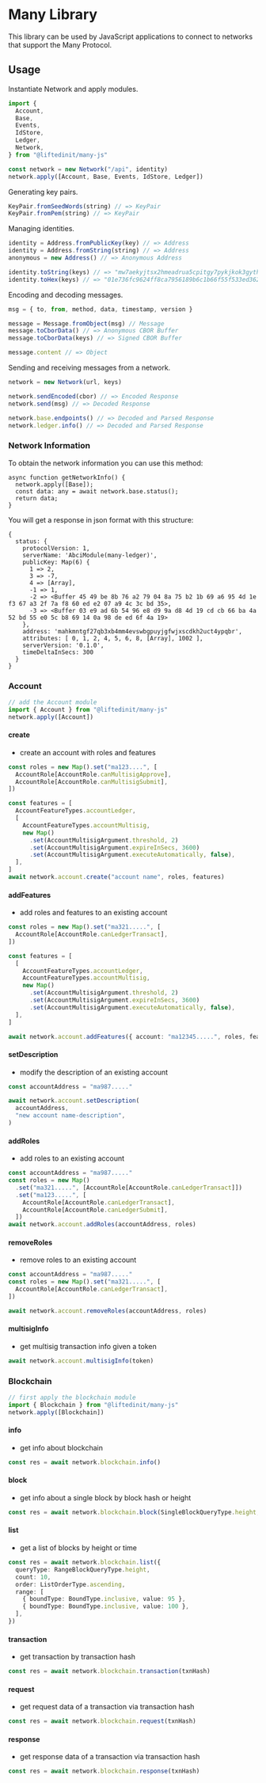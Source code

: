 # Many Library

This library can be used by JavaScript applications to connect to networks that
support the Many Protocol.

## Usage

Instantiate Network and apply modules.

```ts
import {
  Account,
  Base,
  Events,
  IdStore,
  Ledger,
  Network,
} from "@liftedinit/many-js"

const network = new Network("/api", identity)
network.apply([Account, Base, Events, IdStore, Ledger])
```

Generating key pairs.

```ts
KeyPair.fromSeedWords(string) // => KeyPair
KeyPair.fromPem(string) // => KeyPair
```

Managing identities.

```ts
identity = Address.fromPublicKey(key) // => Address
identity = Address.fromString(string) // => Address
anonymous = new Address() // => Anonymous Address

identity.toString(keys) // => "mw7aekyjtsx2hmeadrua5cpitgy7pykjkok3gyth3ggsio4zwa"
identity.toHex(keys) // => "01e736fc9624ff8ca7956189b6c1b66f55f533ed362ca48c884cd20065";
```

Encoding and decoding messages.

```ts
msg = { to, from, method, data, timestamp, version }

message = Message.fromObject(msg) // Message
message.toCborData() // => Anonymous CBOR Buffer
message.toCborData(keys) // => Signed CBOR Buffer

message.content // => Object
```

Sending and receiving messages from a network.

```ts
network = new Network(url, keys)

network.sendEncoded(cbor) // => Encoded Response
network.send(msg) // => Decoded Response

network.base.endpoints() // => Decoded and Parsed Response
network.ledger.info() // => Decoded and Parsed Response
```

### Network Information

To obtain the network information you can use this method:

```
async function getNetworkInfo() {
  network.apply([Base]);
  const data: any = await network.base.status();
  return data;
}
```

You will get a response in json format with this structure:

```
{
  status: {
    protocolVersion: 1,
    serverName: 'AbciModule(many-ledger)',
    publicKey: Map(6) {
      1 => 2,
      3 => -7,
      4 => [Array],
      -1 => 1,
      -2 => <Buffer 45 49 be 8b 76 a2 79 04 8a 75 b2 1b 69 a6 95 4d 1e f3 67 a3 2f 7a f8 60 ed e2 07 a9 4c 3c bd 35>,
      -3 => <Buffer 03 e9 ad 6b 54 96 e8 d9 9a d8 4d 19 cd cb 66 ba 4a 52 bd 55 e0 5c b8 69 14 0a 98 de ed 6f 4a 19>
    },
    address: 'mahkmntgf27qb3xb4mm4evswbgpuyjgfwjxscdkh2uct4ypqbr',
    attributes: [ 0, 1, 2, 4, 5, 6, 8, [Array], 1002 ],
    serverVersion: '0.1.0',
    timeDeltaInSecs: 300
  }
}
```

### Account

```ts
// add the Account module
import { Account } from "@liftedinit/many-js"
network.apply([Account])
```

#### create

- create an account with roles and features

```ts
const roles = new Map().set("ma123....", [
  AccountRole[AccountRole.canMultisigApprove],
  AccountRole[AccountRole.canMultisigSubmit],
])

const features = [
  AccountFeatureTypes.accountLedger,
  [
    AccountFeatureTypes.accountMultisig,
    new Map()
      .set(AccountMultisigArgument.threshold, 2)
      .set(AccountMultisigArgument.expireInSecs, 3600)
      .set(AccountMultisigArgument.executeAutomatically, false),
  ],
]
await network.account.create("account name", roles, features)
```

#### addFeatures

- add roles and features to an existing account

```ts
const roles = new Map().set("ma321.....", [
  AccountRole[AccountRole.canLedgerTransact],
])

const features = [
  [
    AccountFeatureTypes.accountLedger,
    AccountFeatureTypes.accountMultisig,
    new Map()
      .set(AccountMultisigArgument.threshold, 2)
      .set(AccountMultisigArgument.expireInSecs, 3600)
      .set(AccountMultisigArgument.executeAutomatically, false),
  ],
]

await network.account.addFeatures({ account: "ma12345.....", roles, features })
```

#### setDescription

- modify the description of an existing account

```ts
const accountAddress = "ma987....."

await network.account.setDescription(
  accountAddress,
  "new account name-description",
)
```

#### addRoles

- add roles to an existing account

```ts
const accountAddress = "ma987....."
const roles = new Map()
  .set("ma321.....", [AccountRole[AccountRole.canLedgerTransact]])
  .set("ma123.....", [
    AccountRole[AccountRole.canLedgerTransact],
    AccountRole[AccountRole.canLedgerSubmit],
  ])
await network.account.addRoles(accountAddress, roles)
```

#### removeRoles

- remove roles to an existing account

```ts
const accountAddress = "ma987....."
const roles = new Map().set("ma321.....", [
  AccountRole[AccountRole.canLedgerTransact],
])

await network.account.removeRoles(accountAddress, roles)
```

#### multisigInfo

- get multisig transaction info given a token

```ts
await network.account.multisigInfo(token)
```

### Blockchain

```ts
// first apply the blockchain module
import { Blockchain } from "@liftedinit/many-js"
network.apply([Blockchain])
```

#### info

- get info about blockchain

```ts
const res = await network.blockchain.info()
```

#### block

- get info about a single block by block hash or height

```ts
const res = await network.blockchain.block(SingleBlockQueryType.height, 12345)
```

#### list

- get a list of blocks by height or time

```ts
const res = await network.blockchain.list({
  queryType: RangeBlockQueryType.height,
  count: 10,
  order: ListOrderType.ascending,
  range: [
    { boundType: BoundType.inclusive, value: 95 },
    { boundType: BoundType.inclusive, value: 100 },
  ],
})
```

#### transaction

- get transaction by transaction hash

```ts
const res = await network.blockchain.transaction(txnHash)
```

#### request

- get request data of a transaction via transaction hash

```ts
const res = await network.blockchain.request(txnHash)
```

#### response

- get response data of a transaction via transaction hash

```ts
const res = await network.blockchain.response(txnHash)
```
